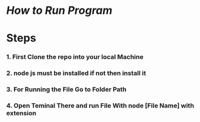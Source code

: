 
# ***How to Run Program***

# Steps

### 1. First Clone the repo into your local Machine

### 2. node js must be installed if not then install it

### 3. For Running the File Go to Folder Path 

### 4. Open Teminal There and run File With node [File Name] with extension





